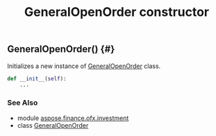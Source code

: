 ﻿---
title: GeneralOpenOrder constructor
second_title: Aspose.Finance for Python via .NET API References
description: 
type: docs
weight: 10
url: /python-net/aspose.finance.ofx.investment/generalopenorder/__init__/
is_root: false
---

## GeneralOpenOrder() {#}

Initializes a new instance of [GeneralOpenOrder](/finance/python-net/aspose.finance.ofx.investment/generalopenorder) class.



```python
def __init__(self):
    ...
```





### See Also
* module [aspose.finance.ofx.investment](../../)
* class [GeneralOpenOrder](/finance/python-net/aspose.finance.ofx.investment/generalopenorder)
